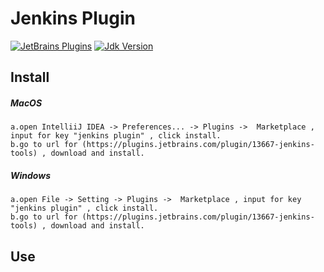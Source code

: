 Jenkins Plugin
======================

[![JetBrains Plugins](https://img.shields.io/badge/Jetbrains%20Plugin-2020.1-blue)](https://plugins.jetbrains.com/plugin/13667-jenkins-tools)
[![Jdk Version](https://img.shields.io/badge/JDK-1.8-green)](https://www.oracle.com/java/technologies/javase-jdk8-downloads.html)


## Install
##### MacOS
    a.open IntelliiJ IDEA -> Preferences... -> Plugins ->  Marketplace , input for key "jenkins plugin" , click install.
    b.go to url for (https://plugins.jetbrains.com/plugin/13667-jenkins-tools) , download and install.
##### Windows
    a.open File -> Setting -> Plugins ->  Marketplace , input for key "jenkins plugin" , click install.
    b.go to url for (https://plugins.jetbrains.com/plugin/13667-jenkins-tools) , download and install.
    
## Use
